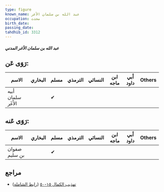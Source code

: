 ```yaml
---
type: figure
known_name: عبد الله بن سلمان الأغر
occupation: محدث
birth_date:
passing_date:
tahdhib_id: 3312
---
```

##### عبد الله بن سلمان الأغر المدني

## رَوَى عَن:
| الاسم              | البخاري | مسلم | الترمذي | النسائي | ابن ماجه | أبي داود | Others |
| ------------------ | ------- | ---- | ------- | ------- | -------- | -------- | ------ |
| أبيه سلمان الأَغَر |         | ✔    |         |         |          |          |        |
## رَوَى عَنه:
| الاسم         | البخاري | مسلم | الترمذي | النسائي | ابن ماجه | أبي داود | Others |
| ------------- | ------- | ---- | ------- | ------- | -------- | -------- | ------ |
| صفوان بن سليم |         | ✔    |         |         |          |          |        |
## مراجع
- [تهذيب الكمال ١٥-٥٠](obsidian://open?vault=Tahdhib-al-Kamal&file=Figures/٣٣١٢-عبد%20الله%20بن%20سلمان%20الأغر%20المدني) ([رابط الشاملة](https://shamela.ws/book/3722/7534))